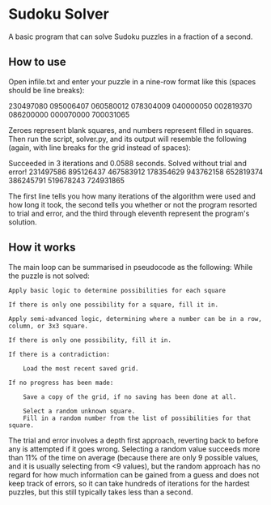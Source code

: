 # Sudoku Solver
A basic program that can solve Sudoku puzzles in a fraction of a second.
## How to use
Open infile.txt and enter your puzzle in a nine-row format like this (spaces should be line breaks):

230497080
095006407
060580012
078304009
040000050
002819370
086200000
000070000
700031065

Zeroes represent blank squares, and numbers represent filled in squares.
Then run the script, solver.py, and its output will resemble the following (again, with line breaks for the grid instead of spaces):

Succeeded in 3 iterations and 0.0588 seconds.
Solved without trial and error!
231497586
895126437
467583912
178354629
943762158
652819374
386245791
519678243
724931865

The first line tells you how many iterations of the algorithm were used and how long it took, the second tells you whether or not the program resorted to trial and error, and the third through eleventh represent the program's solution.

## How it works
The main loop can be summarised in pseudocode as the following:
While the puzzle is not solved:

	Apply basic logic to determine possibilities for each square
 
	If there is only one possibility for a square, fill it in.
 
	Apply semi-advanced logic, determining where a number can be in a row, column, or 3x3 square.
 
	If there is only one possibility, fill it in.
 
	If there is a contradiction:
 
		Load the most recent saved grid.
  
	If no progress has been made:
 
		Save a copy of the grid, if no saving has been done at all.
  
		Select a random unknown square.
		Fill in a random number from the list of possibilities for that square.

The trial and error involves a depth first approach, reverting back to before any is attempted if it goes wrong. Selecting a random value succeeds more than 11% of the time on average (because there are only 9 possible values, and it is usually selecting from <9 values), but the random approach has no regard for how much information can be gained from a guess and does not keep track of errors, so it can take hundreds of iterations for the hardest puzzles, but this still typically takes less than a second. 

